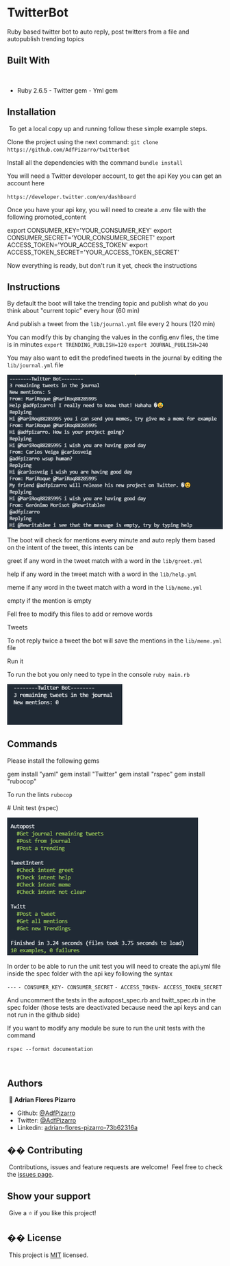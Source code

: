 # TwitterBot

  Ruby based twitter bot to auto reply, post twitters from a file and
  autopublish trending topics
​
## Built With
​
- Ruby 2.6.5
​- Twitter gem
​- Yml gem


## Installation
​
  To get a local copy up and running follow these simple example steps.

  Clone the project using the next command:
  `​git clone https://github.com/AdfPizarro/twitterbot`

  Install all the dependencies with the command
  `​bundle install`

  You will need a Twitter developer account, to get the api Key
  you can get an account here

  `https://developer.twitter.com/en/dashboard`

  Once you have your api key, you will need to create a .env file with the
  following promoted_content

  export CONSUMER_KEY='YOUR_CONSUMER_KEY'
  export CONSUMER_SECRET='YOUR_CONSUMER_SECRET'
  export ACCESS_TOKEN='YOUR_ACCESS_TOKEN'
  export ACCESS_TOKEN_SECRET='YOUR_ACCESS_TOKEN_SECRET'

  Now everything is ready, but don't run it yet, check the instructions
​

## Instructions


  By default the boot will take the trending topic and publish
  what do you think about "current topic" every hour (60 min)

  And publish a tweet from the `lib/journal.yml` file every 2 hours (120 min)

  You can modify this by changing the values in the config.env files, the time
  is in minutes
  `export TRENDING_PUBLISH=120`
  `export JOURNAL_PUBLISH=240`

  You may also want to edit the predefined tweets in the journal by editing
  the `lib/journal.yml` file

  ![screenshot](./screenshots/ss2.png)

  The boot will check for mentions every minute and auto reply them
  based on the intent of the tweet, this intents can be



  greet if any word in the tweet match with a word in the `lib/greet.yml`

  help if any word in the tweet match with a word in the `lib/help.yml`

  meme if any word in the tweet match with a word in the `lib/meme.yml`

  empty if the mention is empty

  Fell free to modify this files to add or remove words

  Tweets

  To not reply twice a tweet the bot will save the mentions in the `lib/meme.yml`
  file


  Run it

  To run the bot you only need to type in the console
  `ruby main.rb`

  ![screenshot](./screenshots/ss1.png)


## Commands

  Please install the following gems

  gem install "yaml"
  gem install "Twitter"
  gem install "rspec"
  gem install "rubocop"

  To run the lints
  `​rubocop`​

​# Unit test (rspec)

  ![screenshot](./screenshots/ss3.png)

  In order to be able to run the unit test you will need to create the api.yml
  file inside the spec folder with the api key following the syntax

  `​---`​
  `​- CONSUMER_KEY`​
  `​- CONSUMER_SECRET`​
  `​- ACCESS_TOKEN`​
  `​- ACCESS_TOKEN_SECRET`​

  And uncomment the tests in the autopost_spec.rb and twitt_spec.rb in the spec
  folder (those tests are deactivated because need the api keys and can not run
    in the github side)

  If you want to modify any module be sure to run the unit tests with the command

  `​rspec --format documentation`​


​
## Authors
​
👤 **Adrian Flores Pizarro**
​
- Github: [@AdfPizarro](https://github.com/AdfPizarro)
- Twitter: [@AdfPizarro](https://twitter.com/adfpizarro)
- Linkedin: [adrian-flores-pizarro-73b62316a](https://www.linkedin.com/in/adrian-flores-pizarro-73b62316a/)
​

## �� Contributing
​
Contributions, issues and feature requests are welcome!
​
Feel free to check the [issues page](issues/).
​
## Show your support
​
Give a ⭐️ if you like this project!
​

## �� License
​
This project is [MIT](lic.url) licensed.
